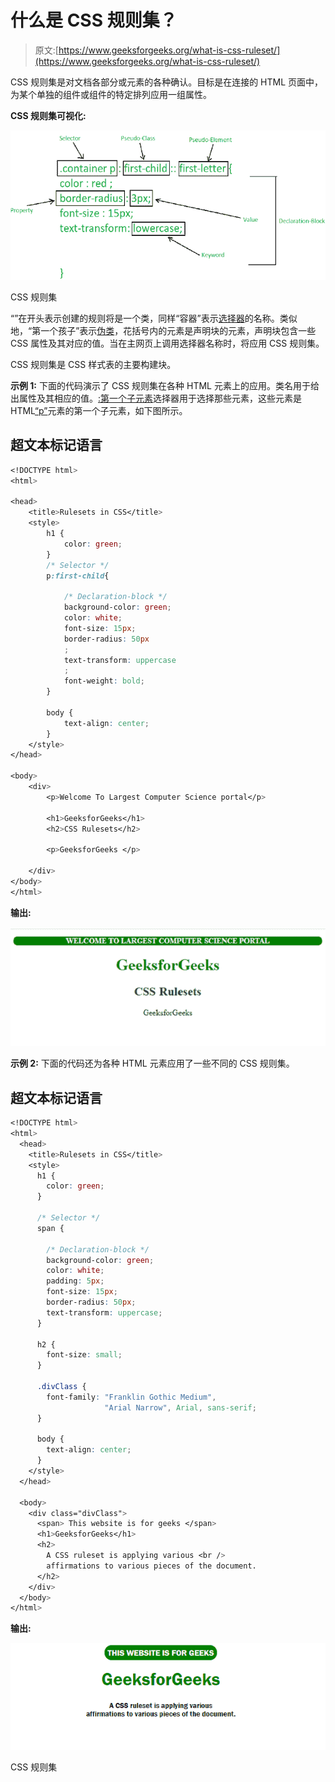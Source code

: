 # 什么是 CSS 规则集？

> 原文:[https://www.geeksforgeeks.org/what-is-css-ruleset/](https://www.geeksforgeeks.org/what-is-css-ruleset/)

CSS 规则集是对文档各部分或元素的各种确认。目标是在连接的 HTML 页面中，为某个单独的组件或组件的特定排列应用一组属性。

**CSS 规则集可视化:**

![](img/4c96e5c10a6957e6baa2df6ac78de434.png)

CSS 规则集

“”在开头表示创建的规则将是一个类，同样“容器”表示[选择器](https://www.geeksforgeeks.org/css-syntax-and-selectors/)的名称。类似地，“第一个孩子”表示[伪类](https://www.geeksforgeeks.org/css-pseudo-classes/)，花括号内的元素是声明块的元素，声明块包含一些 CSS 属性及其对应的值。当在主网页上调用选择器名称时，将应用 CSS 规则集。

CSS 规则集是 CSS 样式表的主要构建块。

**示例 1:** 下面的代码演示了 CSS 规则集在各种 HTML 元素上的应用。类名用于给出属性及其相应的值。[:第一个子元素](https://www.geeksforgeeks.org/css-first-child-selector/)选择器用于选择那些元素，这些元素是 HTML[“p”](https://www.geeksforgeeks.org/html-paragraph/)元素的第一个子元素，如下图所示。

## 超文本标记语言

```css
<!DOCTYPE html>
<html>

<head>
    <title>Rulesets in CSS</title>
    <style>
        h1 {
            color: green;
        }
        /* Selector */
        p:first-child{ 

            /* Declaration-block */
            background-color: green;
            color: white;
            font-size: 15px;
            border-radius: 50px        
            ;
            text-transform: uppercase                
            ;
            font-weight: bold;
        }

        body {
            text-align: center;
        }
    </style>
</head>

<body>
    <div>
        <p>Welcome To Largest Computer Science portal</p>

        <h1>GeeksforGeeks</h1>
        <h2>CSS Rulesets</h2>

        <p>GeeksforGeeks </p>

    </div>
</body>
</html>
```

**输出:**

![](img/9af5038aab421dc382db72c35cf51bc1.png)

**示例 2:** 下面的代码还为各种 HTML 元素应用了一些不同的 CSS 规则集。

## 超文本标记语言

```css
<!DOCTYPE html>
<html>
  <head>
    <title>Rulesets in CSS</title>
    <style>
      h1 {
        color: green;
      }

      /* Selector */
      span {

        /* Declaration-block */
        background-color: green;
        color: white;
        padding: 5px;
        font-size: 15px;
        border-radius: 50px;
        text-transform: uppercase;
      }

      h2 {
        font-size: small;
      }

      .divClass {
        font-family: "Franklin Gothic Medium", 
                     "Arial Narrow", Arial, sans-serif;
      }

      body {
        text-align: center;
      }
    </style>
  </head>

  <body>
    <div class="divClass">
      <span> This website is for geeks </span>
      <h1>GeeksforGeeks</h1>
      <h2>
        A CSS ruleset is applying various <br />
        affirmations to various pieces of the document.
      </h2>
    </div>
  </body>
</html>
```

**输出:**

![](img/20a959d6a3a5bfe2134188f2ee8ca015.png)

CSS 规则集